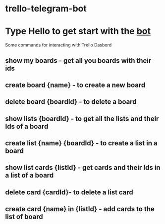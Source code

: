 # trello-telegram-bot
<h1> Type Hello to get start with the <a href="https://web.telegram.org/z/#6200584357" target="_blank">bot</a></h1>
 Some commands for interacting with Trello Dasbord
      <h2> show my boards - get all you boards with their ids</h2>
      <h2> create board {name} - to create a new board</h2>
       <h2>  delete board {boardId} - to delete a board</h2>
       <h2>  show lists {boardId} - to get all the lists and their Ids of a board</h2>
       <h2>  create list {name} {boardId} - to create a list in a board</h2>
       <h2>  show list cards {listId} - get cards and their Ids in a list of a board</h2>
       <h2>  delete card {cardId}- to delete a list card</h2>
       <h2>  create card {name} in {listId} - add cards to the list of board</h2>

